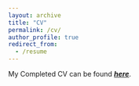 ```yaml
---
layout: archive
title: "CV"
permalink: /cv/
author_profile: true
redirect_from:
  - /resume
---
```


My Completed CV can be found [_**here**_](https://drive.google.com/file/d/1SWsYy7vAc-bOVL12zq5Sc9OxytaDoKEn/view?usp=sharing). 
